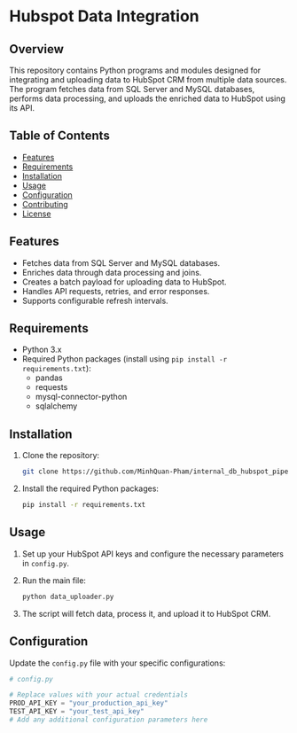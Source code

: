 # Hubspot Data Integration

## Overview

This repository contains Python programs and modules designed for integrating and uploading data to HubSpot CRM from multiple data sources. The program fetches data from SQL Server and MySQL databases, performs data processing, and uploads the enriched data to HubSpot using its API.

## Table of Contents

- [Features](#features)
- [Requirements](#requirements)
- [Installation](#installation)
- [Usage](#usage)
- [Configuration](#configuration)
- [Contributing](#contributing)
- [License](#license)

## Features

- Fetches data from SQL Server and MySQL databases.
- Enriches data through data processing and joins.
- Creates a batch payload for uploading data to HubSpot.
- Handles API requests, retries, and error responses.
- Supports configurable refresh intervals.

## Requirements

- Python 3.x
- Required Python packages (install using `pip install -r requirements.txt`):
  - pandas
  - requests
  - mysql-connector-python
  - sqlalchemy

## Installation

1. Clone the repository:

    ```bash
    git clone https://github.com/MinhQuan-Pham/internal_db_hubspot_pipeline.git
    ```

2. Install the required Python packages:

    ```bash
    pip install -r requirements.txt
    ```

## Usage

1. Set up your HubSpot API keys and configure the necessary parameters in `config.py`.

2. Run the main file:

    ```bash
    python data_uploader.py
    ```

3. The script will fetch data, process it, and upload it to HubSpot CRM.

## Configuration

Update the `config.py` file with your specific configurations:

```python
# config.py

# Replace values with your actual credentials
PROD_API_KEY = "your_production_api_key"
TEST_API_KEY = "your_test_api_key"
# Add any additional configuration parameters here
